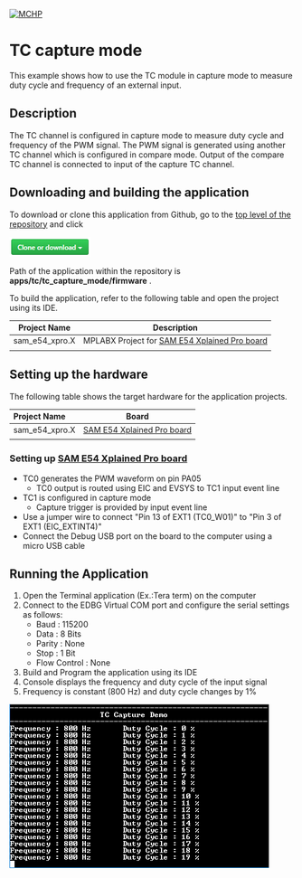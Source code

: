 [![MCHP](https://www.microchip.com/ResourcePackages/Microchip/assets/dist/images/logo.png)](https://www.microchip.com)

# TC capture mode

This example shows how to use the TC module in capture mode to measure duty cycle and frequency of an external input.

## Description

The TC channel is configured in capture mode to measure duty cycle and frequency of the PWM signal. The PWM signal is generated using another TC channel which is configured in compare mode. Output of the compare TC channel is connected to input of the capture TC channel.

## Downloading and building the application

To download or clone this application from Github, go to the [top level of the repository](https://github.com/Microchip-MPLAB-Harmony/csp_apps_sam_d5x_e5x) and click

![clone](../../../docs/images/clone.png)

Path of the application within the repository is **apps/tc/tc_capture_mode/firmware** .

To build the application, refer to the following table and open the project using its IDE.

| Project Name      | Description                                    |
| ----------------- | ---------------------------------------------- |
| sam_e54_xpro.X    | MPLABX Project for [SAM E54 Xplained Pro board](https://www.microchip.com/developmenttools/ProductDetails/atsame54-xpro)|
|||

## Setting up the hardware

The following table shows the target hardware for the application projects.

| Project Name| Board|
|:---------|:---------:|
| sam_e54_xpro.X    | [SAM E54 Xplained Pro board](https://www.microchip.com/developmenttools/ProductDetails/atsame54-xpro)|
|||

### Setting up [SAM E54 Xplained Pro board](https://www.microchip.com/developmenttools/ProductDetails/atsame54-xpro)

- TC0 generates the PWM waveform on pin PA05
  - TC0 output is routed using EIC and EVSYS to TC1 input event line
- TC1 is configured in capture mode
  - Capture trigger is provided by input event line
- Use a jumper wire to connect "Pin 13 of EXT1 (TC0_W01)" to "Pin 3 of EXT1 (EIC_EXTINT4)"
- Connect the Debug USB port on the board to the computer using a micro USB cable

## Running the Application

1. Open the Terminal application (Ex.:Tera term) on the computer
2. Connect to the EDBG Virtual COM port and configure the serial settings as follows:
    - Baud : 115200
    - Data : 8 Bits
    - Parity : None
    - Stop : 1 Bit
    - Flow Control : None
3. Build and Program the application using its IDE
4. Console displays the frequency and duty cycle of the input signal
5. Frequency is constant (800 Hz) and duty cycle changes by 1%

  ![output](images/output_tc_capture_mode.png)
